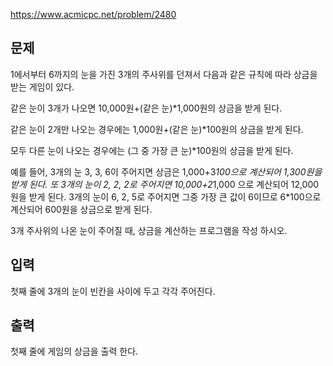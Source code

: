 https://www.acmicpc.net/problem/2480

## 문제
1에서부터 6까지의 눈을 가진 3개의 주사위를 던져서 다음과 같은 규칙에 따라 상금을 받는 게임이 있다. 

같은 눈이 3개가 나오면 10,000원+(같은 눈)*1,000원의 상금을 받게 된다. 

같은 눈이 2개만 나오는 경우에는 1,000원+(같은 눈)*100원의 상금을 받게 된다. 

모두 다른 눈이 나오는 경우에는 (그 중 가장 큰 눈)*100원의 상금을 받게 된다.  

예를 들어, 3개의 눈 3, 3, 6이 주어지면 상금은 1,000+3*100으로 계산되어 1,300원을 받게 된다. 또 3개의 눈이 2, 2, 2로 주어지면 10,000+2*1,000 으로 계산되어 12,000원을 받게 된다. 3개의 눈이 6, 2, 5로 주어지면 그중 가장 큰 값이 6이므로 6*100으로 계산되어 600원을 상금으로 받게 된다.

3개 주사위의 나온 눈이 주어질 때, 상금을 계산하는 프로그램을 작성 하시오.

## 입력
첫째 줄에 3개의 눈이 빈칸을 사이에 두고 각각 주어진다. 

## 출력
첫째 줄에 게임의 상금을 출력 한다.  
